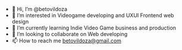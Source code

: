 - 👋 Hi, I’m @betovildoza
- 👀 I’m interested in Videogame developing and UXUI Frontend web design
- 🌱 I’m currently learning Indie Video Game business and production
- 💞️ I’m looking to collaborate on Web developing 
- 📫 How to reach me betovildoza@gmail.com

<!---
betovildoza/betovildoza is a ✨ special ✨ repository because its `README.md` (this file) appears on your GitHub profile.
You can click the Preview link to take a look at your changes.
--->
